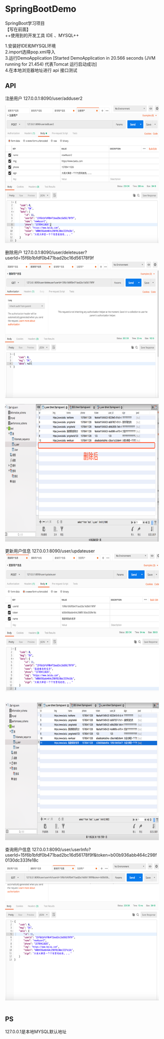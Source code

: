 # SpringBootDemo

SpringBoot学习项目
</br>
【写在前面】
</br>
++使用到的开发工具 IDE 、MYSQL++

1.安装好IDE和MYSQL环境</br>
2.import选择pop.xml导入</br>
3.运行DemoApplication [Started DemoApplication in 20.566 seconds (JVM running for 21.454) 代表Tomcat 运行启动成功] </br>
4.在本地浏览器地址进行 api 接口测试


## API

注册用户 127.0.0.1:8090/user/adduser2</br>
<div>
<img src="https://raw.githubusercontent.com/yixi195/SpringBootDemo/master/screenshot/zcyy.png" width=800 height=450 />
</div>
</br>
删除用户 127.0.0.1:8090/user/deleteuser?userId=15f6b1bfdf0b471bad2bc16d56178f9f</br>
<div>
<img src="https://raw.githubusercontent.com/yixi195/SpringBootDemo/master/screenshot/delete.png" width=800 height=450 />
</div>
<br/>
<div>
<img src="https://raw.githubusercontent.com/yixi195/SpringBootDemo/master/screenshot/deletehou.png" width=800 height=450 />
</div>
<br/>
更新用户信息 127.0.0.1:8090/user/updateuser</br>
<div>
<img src="https://raw.githubusercontent.com/yixi195/SpringBootDemo/master/screenshot/updata.png" width=800 height=450 />
</div>
<br/>
</br>
<div>
<img src="https://raw.githubusercontent.com/yixi195/SpringBootDemo/master/screenshot/xiugaihou.png" width=800 height=450 />
</div>
<br/>
查询用户信息 127.0.0.1:8090/user/userInfo?userId=15f6b1bfdf0b471bad2bc16d56178f9f&token=b00b936abb464c298f0130dc333fe18c</br>
<div>
<img src="https://raw.githubusercontent.com/yixi195/SpringBootDemo/master/screenshot/cxxx.png" width=800 height=450 />
</div>
<br/>







## PS
127.0.0.1是本地MYSQL默认地址

